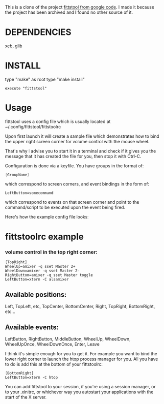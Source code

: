 This is a clone of the project [fittstool from google code](https://code.google.com/p/fittstool/). I made it because the project has been archived and I found no other source of it.

# DEPENDENCIES
xcb, glib

# INSTALL

type "make"
as root type "make install"

```
execute "fittstool"
```

# Usage


fittstool uses a config file which is usually located at ~/.config/fittstool/fittstoolrc

Upon first launch it will create a sample file which demonstrates how to bind the upper right screen corner for volume control with the mouse wheel.

That's why I advise you to start it in a terminal and check if it gives you the message that it has created the file for you, then stop it with Ctrl-C.

Configuration is done via a keyfile. You have groups in the format of:

```
[GroupName]
```

which correspond to screen corners, and event bindings in the form of:

```
LeftButton=somecommand
```

which correspond to events on that screen corner and point to the command/script to be executed upon the event being fired.

Here's how the example config file looks:

# fittstoolrc example
### volume control in the top right corner:

```
[TopRight]
WheelUp=amixer -q sset Master 2+
WheelDown=amixer -q sset Master 2-
RightButton=amixer -q sset Master toggle
LeftButton=xterm -C alsamixer
```


## Available positions:
Left, TopLeft, etc, TopCenter, BottomCenter, Right, TopRight, BottomRight, etc...
## Available events:
LeftButton, RightButton, MiddleButton, WheelUp, WheelDown, WheelUpOnce, WheelDownOnce, Enter, Leave 

I think it's simple enough for you to get it. For example you want to bind the lower right corner to launch the htop process manager for you. All you have to do is add this at the bottom of your fittstoolrc:

```
[BottomRight]
LeftButton=xterm -C htop
```

You can add fittstool to your session, if you're using a session manager, or to your .xinitrc, or whichever way you autostart your applications with the start of the X server.

